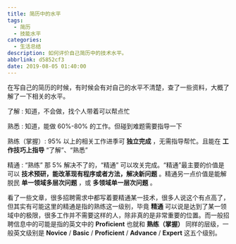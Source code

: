 ```yaml
---
title: 简历中的水平
tags:
  - 简历
  - 技能水平
categories:
  - 生活总结
description: 如何评价自己简历中的技术水平。
abbrlink: d5852cf3
date: 2019-08-05 01:40:00
---
```


在写自己的简历的时候，有时候会有对自己的水平不清楚，查了一些资料，大概了解了一下相关的水平。

了解 : 知道，不会做，找个人带着可以帮点忙

熟悉 : 知道，能做 60%-80% 的工作。但碰到难题需要指导一下

熟练（掌握）: 95% 以上的相关工作进季可 **独立完成** ，无需指导帮忙。且能在 **工作技巧上指导** “了解”、“熟悉”

精通 : “熟练” 那 5% 解决不了的，“精通” 可以攻关完成。“精通”最主要的价值是可以 **技术预研，能改革现有程序或者方法，解决新问题** 。精通另一点价值是能解脱民 **单一领域多层次问题** ，或 **多领域单一层次问题** 。

看了一些文章，很多招聘需求中都写着要精通某一技术，很多人说这个有点高了，但其实有可能这里的精通是指的熟练这一级别，毕竟 **精通** 可以说是达到了某一领域中的极限，很多工作并不需要这样的人，除非真的是非常重要的位置。而一般招聘信息中的可能是指的英文中的 **Proficient** 也就和 **熟练（掌握）** 同样的层级，一般英文级别是 **Novice** / **Basic** / **Proficient** / **Advance** / **Expert** 这五个级别。
